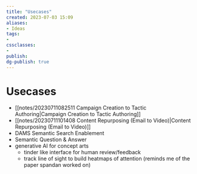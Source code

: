 ```yaml
---
title: "Usecases"
created: 2023-07-03 15:09
aliases: 
- Ideas
tags:
- 
cssclasses:
- 
publish:
dg-publish: true
---
```


<!-- 
tags: 
-->

<!--internal
parent:: [[]]
child:: [[]]
related:: [[]]
-->

<!--external
- [ ] []()
-->

# Usecases

- [[notes/20230711082511 Campaign Creation to Tactic Authoring|Campaign Creation to Tactic Authoring]]
- [[notes/20230711101408 Content Repurposing (Email to Video)|Content Repurposing (Email to Video)]]
- DAMS Semantic Search Enablement
- Semantic Question & Answer
- generative AI for concept arts
  - tinder like interface for human review/feedback
  - track line of sight to build heatmaps of attention (reminds me of the paper spandan worked on)